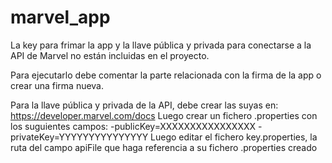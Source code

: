 # marvel_app

La key para frimar la app y la llave pública y privada para conectarse a la API de Marvel no están incluidas en el proyecto.

Para ejecutarlo debe comentar la parte relacionada con la firma de la app o crear una firma nueva.

Para la llave pública y privada de la API, debe crear las suyas en: https://developer.marvel.com/docs
Luego crear un fichero .properties con los suguientes campos:
  -publicKey=XXXXXXXXXXXXXXXX
  -privateKey=YYYYYYYYYYYYYYY
Luego editar el fichero key.properties, la ruta del campo apiFile que haga referencia a su fichero .properties creado
